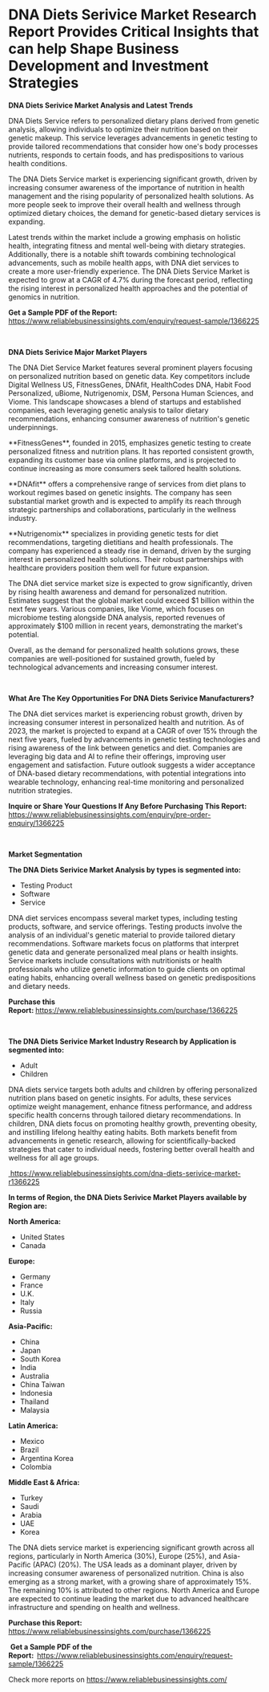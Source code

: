 <p><h1>DNA Diets Serivice Market Research Report Provides Critical Insights that can help Shape Business Development and Investment Strategies</h1></p><p><strong>DNA Diets Serivice Market Analysis and Latest Trends</strong></p>
<p><p>DNA Diets Service refers to personalized dietary plans derived from genetic analysis, allowing individuals to optimize their nutrition based on their genetic makeup. This service leverages advancements in genetic testing to provide tailored recommendations that consider how one's body processes nutrients, responds to certain foods, and has predispositions to various health conditions. </p><p>The DNA Diets Service market is experiencing significant growth, driven by increasing consumer awareness of the importance of nutrition in health management and the rising popularity of personalized health solutions. As more people seek to improve their overall health and wellness through optimized dietary choices, the demand for genetic-based dietary services is expanding.</p><p>Latest trends within the market include a growing emphasis on holistic health, integrating fitness and mental well-being with dietary strategies. Additionally, there is a notable shift towards combining technological advancements, such as mobile health apps, with DNA diet services to create a more user-friendly experience. The DNA Diets Service Market is expected to grow at a CAGR of 4.7% during the forecast period, reflecting the rising interest in personalized health approaches and the potential of genomics in nutrition.</p></p>
<p><strong>Get a Sample PDF of the Report:&nbsp;</strong> <a href="https://www.reliablebusinessinsights.com/enquiry/request-sample/1366225?utm_campaign=2797&utm_medium=2&utm_source=Github&utm_content=ia&utm_term=22032025&utm_id=dna-diets-serivice">https://www.reliablebusinessinsights.com/enquiry/request-sample/1366225</a></p>
<p>&nbsp;</p>
<p><strong>DNA Diets Serivice Major Market Players</strong></p>
<p><p>The DNA Diet Service Market features several prominent players focusing on personalized nutrition based on genetic data. Key competitors include Digital Wellness US, FitnessGenes, DNAfit, HealthCodes DNA, Habit Food Personalized, uBiome, Nutrigenomix, DSM, Persona Human Sciences, and Viome. This landscape showcases a blend of startups and established companies, each leveraging genetic analysis to tailor dietary recommendations, enhancing consumer awareness of nutrition's genetic underpinnings.</p><p>**FitnessGenes**, founded in 2015, emphasizes genetic testing to create personalized fitness and nutrition plans. It has reported consistent growth, expanding its customer base via online platforms, and is projected to continue increasing as more consumers seek tailored health solutions.</p><p>**DNAfit** offers a comprehensive range of services from diet plans to workout regimes based on genetic insights. The company has seen substantial market growth and is expected to amplify its reach through strategic partnerships and collaborations, particularly in the wellness industry.</p><p>**Nutrigenomix** specializes in providing genetic tests for diet recommendations, targeting dietitians and health professionals. The company has experienced a steady rise in demand, driven by the surging interest in personalized health solutions. Their robust partnerships with healthcare providers position them well for future expansion.</p><p>The DNA diet service market size is expected to grow significantly, driven by rising health awareness and demand for personalized nutrition. Estimates suggest that the global market could exceed $1 billion within the next few years. Various companies, like Viome, which focuses on microbiome testing alongside DNA analysis, reported revenues of approximately $100 million in recent years, demonstrating the market's potential.</p><p>Overall, as the demand for personalized health solutions grows, these companies are well-positioned for sustained growth, fueled by technological advancements and increasing consumer interest.</p></p>
<p>&nbsp;</p>
<p><strong>What Are The Key Opportunities For DNA Diets Serivice Manufacturers?</strong></p>
<p><p>The DNA diet services market is experiencing robust growth, driven by increasing consumer interest in personalized health and nutrition. As of 2023, the market is projected to expand at a CAGR of over 15% through the next five years, fueled by advancements in genetic testing technologies and rising awareness of the link between genetics and diet. Companies are leveraging big data and AI to refine their offerings, improving user engagement and satisfaction. Future outlook suggests a wider acceptance of DNA-based dietary recommendations, with potential integrations into wearable technology, enhancing real-time monitoring and personalized nutrition strategies.</p></p>
<p><strong>Inquire or Share Your Questions If Any Before Purchasing This Report:</strong> <a href="https://www.reliablebusinessinsights.com/enquiry/pre-order-enquiry/1366225?utm_campaign=2797&utm_medium=2&utm_source=Github&utm_content=ia&utm_term=22032025&utm_id=dna-diets-serivice">https://www.reliablebusinessinsights.com/enquiry/pre-order-enquiry/1366225</a></p>
<p>&nbsp;</p>
<p><strong>Market Segmentation</strong></p>
<p><strong>The DNA Diets Serivice Market Analysis by types is segmented into:</strong></p>
<p><ul><li>Testing Product</li><li>Software</li><li>Service</li></ul></p>
<p><p>DNA diet services encompass several market types, including testing products, software, and service offerings. Testing products involve the analysis of an individual's genetic material to provide tailored dietary recommendations. Software markets focus on platforms that interpret genetic data and generate personalized meal plans or health insights. Service markets include consultations with nutritionists or health professionals who utilize genetic information to guide clients on optimal eating habits, enhancing overall wellness based on genetic predispositions and dietary needs.</p></p>
<p><strong>Purchase this Report:&nbsp;</strong><a href="https://www.reliablebusinessinsights.com/purchase/1366225?utm_campaign=2797&utm_medium=2&utm_source=Github&utm_content=ia&utm_term=22032025&utm_id=dna-diets-serivice">https://www.reliablebusinessinsights.com/purchase/1366225</a></p>
<p>&nbsp;</p>
<p><strong>The DNA Diets Serivice Market Industry Research by Application is segmented into:</strong></p>
<p><ul><li>Adult</li><li>Children</li></ul></p>
<p><p>DNA diets service targets both adults and children by offering personalized nutrition plans based on genetic insights. For adults, these services optimize weight management, enhance fitness performance, and address specific health concerns through tailored dietary recommendations. In children, DNA diets focus on promoting healthy growth, preventing obesity, and instilling lifelong healthy eating habits. Both markets benefit from advancements in genetic research, allowing for scientifically-backed strategies that cater to individual needs, fostering better overall health and wellness for all age groups.</p></p>
<p><a href="https://www.reliablebusinessinsights.com/dna-diets-serivice-market-r1366225?utm_campaign=2797&utm_medium=2&utm_source=Github&utm_content=ia&utm_term=22032025&utm_id=dna-diets-serivice">&nbsp;https://www.reliablebusinessinsights.com/dna-diets-serivice-market-r1366225</a></p>
<p><strong>In terms of Region, the DNA Diets Serivice Market Players available by Region are:</strong></p>
<p>
    <p> <strong> North America: </strong>
        <ul>
            <li>United States</li>
            <li>Canada</li>
        </ul>
        </p> 
    <p> <strong> Europe: </strong>
        <ul>
            <li>Germany</li>
            <li>France</li>
            <li>U.K.</li>
            <li>Italy</li>
            <li>Russia</li>
        </ul>
        </p> 
    <p> <strong> Asia-Pacific: </strong>
        <ul>
            <li>China</li>
            <li>Japan</li>
            <li>South Korea</li>
            <li>India</li>
            <li>Australia</li>
            <li>China Taiwan</li>
            <li>Indonesia</li>
            <li>Thailand</li>
            <li>Malaysia</li>
        </ul>
        </p> 
    <p> <strong> Latin America: </strong>
        <ul>
            <li>Mexico</li>
            <li>Brazil</li>
            <li>Argentina Korea</li>
            <li>Colombia</li>
        </ul>
        </p> 
    <p> <strong> Middle East & Africa: </strong>
        <ul>
            <li>Turkey</li>
            <li>Saudi</li>
            <li>Arabia</li>
            <li>UAE</li>
            <li>Korea</li>
        </ul>
    </p>
    </p>
<p><p>The DNA diets service market is experiencing significant growth across all regions, particularly in North America (30%), Europe (25%), and Asia-Pacific (APAC) (20%). The USA leads as a dominant player, driven by increasing consumer awareness of personalized nutrition. China is also emerging as a strong market, with a growing share of approximately 15%. The remaining 10% is attributed to other regions. North America and Europe are expected to continue leading the market due to advanced healthcare infrastructure and spending on health and wellness.</p></p>
<p><strong>Purchase this Report: </strong><a href="https://www.reliablebusinessinsights.com/purchase/1366225?utm_campaign=2797&utm_medium=2&utm_source=Github&utm_content=ia&utm_term=22032025&utm_id=dna-diets-serivice">https://www.reliablebusinessinsights.com/purchase/1366225</a></p>
<p>&nbsp;<strong>Get a Sample PDF of the Report:&nbsp;&nbsp;</strong><a href="https://www.reliablebusinessinsights.com/enquiry/request-sample/1366225?utm_campaign=2797&utm_medium=2&utm_source=Github&utm_content=ia&utm_term=22032025&utm_id=dna-diets-serivice">https://www.reliablebusinessinsights.com/enquiry/request-sample/1366225</a></p>
<p><strong></strong></p>
<p>Check more reports on <a href="https://www.reliablebusinessinsights.com/?utm_campaign=2797&utm_medium=2&utm_source=Github&utm_content=ia&utm_term=22032025&utm_id=dna-diets-serivice">https://www.reliablebusinessinsights.com/</a></p>